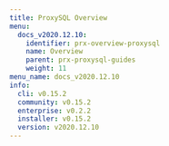 ```yaml
---
title: ProxySQL Overview
menu:
  docs_v2020.12.10:
    identifier: prx-overview-proxysql
    name: Overview
    parent: prx-proxysql-guides
    weight: 11
menu_name: docs_v2020.12.10
info:
  cli: v0.15.2
  community: v0.15.2
  enterprise: v0.2.2
  installer: v0.15.2
  version: v2020.12.10
---
```


